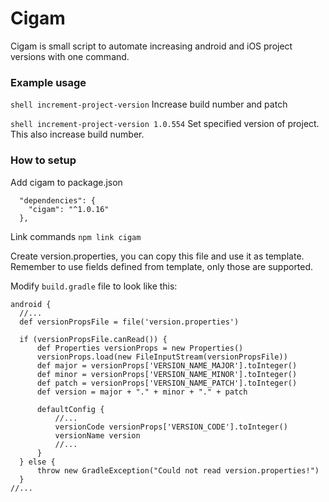 # Cigam

Cigam is small script to automate increasing android and iOS project versions with one command.

### Example usage

```shell increment-project-version``` Increase build number and patch

```shell increment-project-version 1.0.554``` Set specified version of project. This also increase build number.

### How to setup

Add cigam to package.json

```
  "dependencies": {
    "cigam": "^1.0.16"
  },
  ```
Link commands
```npm link cigam```

Create version.properties, you can copy this file and use it as template. Remember to use fields defined from template, only those are supported.

Modify ```build.gradle``` file to look like this:

    android {
      //...
      def versionPropsFile = file('version.properties')

      if (versionPropsFile.canRead()) {
          def Properties versionProps = new Properties()
          versionProps.load(new FileInputStream(versionPropsFile))
          def major = versionProps['VERSION_NAME_MAJOR'].toInteger()
          def minor = versionProps['VERSION_NAME_MINOR'].toInteger()
          def patch = versionProps['VERSION_NAME_PATCH'].toInteger()
          def version = major + "." + minor + "." + patch

          defaultConfig {
              //...
              versionCode versionProps['VERSION_CODE'].toInteger()
              versionName version
              //...
          }
      } else {
          throw new GradleException("Could not read version.properties!")
      }
    //...



